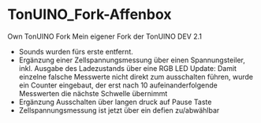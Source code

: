 # TonUINO_Fork-Affenbox
Own TonUINO Fork
Mein eigener Fork der TonUINO DEV 2.1
- Sounds wurden fürs erste entfernt.
- Ergänzung einer Zellspannungsmessung über einen Spannungsteiler, inkl. Ausgabe des Ladezustands über eine RGB LED
    Update: Damit einzelne falsche Messwerte nicht direkt zum ausschalten führen, wurde ein Counter eingebaut, der erst nach 10     aufeinanderfolgende Messwerten     die nächste Schwelle übernimmt 
- Ergänzung Ausschalten über langen druck auf Pause Taste
- Zellspannungsmessung ist jetzt über ein defien zu/abwählbar
